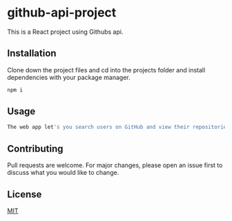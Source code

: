 # github-api-project

This is a React project using Githubs api.

## Installation

Clone down the project files and cd into the projects folder and install dependencies with your package manager.

```bash
npm i
```

## Usage

```bash
The web app let's you search users on GitHub and view their repositories.
```

## Contributing
Pull requests are welcome. For major changes, please open an issue first to discuss what you would like to change.

## License
[MIT](https://choosealicense.com/licenses/mit/)
